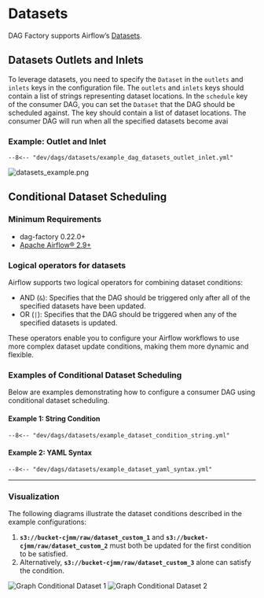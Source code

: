 # Datasets

DAG Factory supports Airflow’s [Datasets](https://airflow.apache.org/docs/apache-airflow/stable/authoring-and-scheduling/datasets.html).

## Datasets Outlets and Inlets

To leverage datasets, you need to specify the `Dataset` in the `outlets` and `inlets` keys in the configuration file.
The `outlets` and `inlets` keys should contain a list of strings representing dataset locations.
In the `schedule` key of the consumer DAG, you can set the `Dataset` that the DAG should be scheduled against. The key
should contain a list of dataset locations.
The consumer DAG will run when all the specified datasets become avai

### Example: Outlet and Inlet

```title="example_dag_datasets_outlet_inlet.yml"
--8<-- "dev/dags/datasets/example_dag_datasets_outlet_inlet.yml"
```

![datasets_example.png](../static/images/datasets/outlets/datasets_example.png "Simple Dataset Producer")

## Conditional Dataset Scheduling

### Minimum Requirements

* dag-factory 0.22.0+
* [Apache Airflow® 2.9+](https://www.astronomer.io/docs/learn/airflow-datasets/#conditional-dataset-scheduling)

### Logical operators for datasets

Airflow supports two logical operators for combining dataset conditions:

* AND (``&``): Specifies that the DAG should be triggered only after all of the specified datasets have been updated.
* OR (``|``): Specifies that the DAG should be triggered when any of the specified datasets is updated.

These operators enable you to configure your Airflow workflows to use more complex dataset update conditions, making them more dynamic and flexible.

### Examples of Conditional Dataset Scheduling

Below are examples demonstrating how to configure a consumer DAG using conditional dataset scheduling.

#### Example 1: String Condition

```title="example_dataset_condition_string.yml"
--8<-- "dev/dags/datasets/example_dataset_condition_string.yml"
```

#### Example 2: YAML Syntax

```title="example_dataset_yaml_syntax.yml"
--8<-- "dev/dags/datasets/example_dataset_yaml_syntax.yml"
```

---

### Visualization

The following diagrams illustrate the dataset conditions described in the example configurations:

1. **`s3://bucket-cjmm/raw/dataset_custom_1`** and **`s3://bucket-cjmm/raw/dataset_custom_2`** must both be updated for the first condition to be satisfied.
2. Alternatively, **`s3://bucket-cjmm/raw/dataset_custom_3`** alone can satisfy the condition.

![Graph Conditional Dataset 1](../static/images/datasets/conditions/graph_conditional_dataset.png)
![Graph Conditional Dataset 2](../static/images/datasets/conditions/graph_conditional_dataset_2.png)
